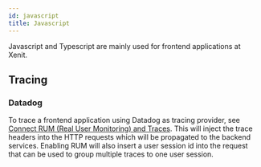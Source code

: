 ```yaml
---
id: javascript
title: Javascript
---
```


Javascript and Typescript are mainly used for frontend applications at Xenit.

## Tracing

### Datadog

To trace a frontend application using Datadog as tracing provider, see [Connect RUM (Real User Monitoring) and Traces](https://docs.datadoghq.com/real_user_monitoring/connect_rum_and_traces?tabs=browserrum). This will inject the trace headers into the HTTP requests which will be propagated to the backend services. Enabling RUM will also insert a user session id into the request that can be used to group multiple traces to one user session.
